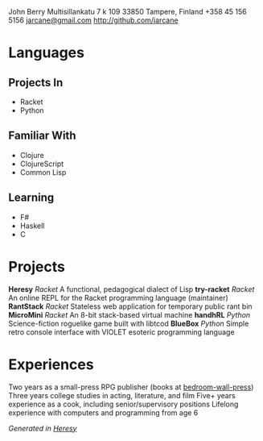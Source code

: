 John Berry
Multisillankatu 7 k 109
33850 Tampere, Finland
+358 45 156 5156
jarcane@gmail.com
http://github.com/jarcane

Languages
=========

Projects In
-----------

  * Racket
  * Python

Familiar With
-------------

  * Clojure
  * ClojureScript
  * Common Lisp

Learning
--------

  * F#
  * Haskell
  * C


Projects
========

**Heresy**
*Racket*
A functional, pedagogical dialect of Lisp
**try-racket**
*Racket*
An online REPL for the Racket programming language (maintainer)
**RantStack**
*Racket*
Stateless web application for temporary public rant bin
**MicroMini**
*Racket*
An 8-bit stack-based virtual machine
**handhRL**
*Python*
Science-fiction roguelike game built with libtcod
**BlueBox**
*Python*
Simple retro console interface with VIOLET esoteric programming language

Experiences
===========

Two years as a small-press RPG publisher (books at [bedroom-wall-press](http://github.com/jarcane/bedroom-wall-press))
Three years college studies in acting, literature, and film
Five+ years experience as a cook, including senior/supervisory positions
Lifelong experience with computers and programming from age 6

*Generated in [Heresy](http://github.com/jarcane/Heresy)*
